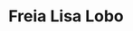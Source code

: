 ---
layout: post
title: Freia Lisa Lobo
school: NYU
major: Major?
image: https://static.squarespace.com/static/50354720c4aa2d2d3150d3d8/t/53d83172e4b0733761a23dd3/1406677366723/frie.png?format=300w
lego: /lib/img/people/lego/freia.jpg
position: BD / Marketing / Freshman Circuit
positionURL: http://www.techatnyu.org/position
twitter: freialisa
email: t@NYU email?
graduate: 2016
weight: 4
---